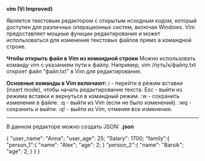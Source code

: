**vim (Vi Improved)**

 Является текстовым редактором с открытым исходным кодом, который доступен для различных операционных систем, включая Windows. 
 Vim предоставляет мощные функции редактирования и может использоваться для изменения текстовых файлов прямо в командной строке.

**Чтобы открыть файл в Vim из командной строки**
Можно использовать команду vim с указанием пути к файлу. Например, vim /путь/к/файлу.txt откроет файл "файл.txt" в Vim для редактирования.

**Основные команды в Vim включают:**
i - перейти в режим вставки (insert mode), чтобы начать редактирование текста.
Esc - выйти из режима вставки и вернуться в командный режим.
:w - сохранить изменения в файле.
:q - выйти из Vim (если не было изменений).
:wq - сохранить и выйти.
:q! - выйти из Vim, отменяя все изменения.

***
В данном редакторе можно создать JSON: **.json**

{
    "user_name": "Anna";
    "user_age": 25;
    "Salary": 1700;
    "family":{
            "person_1":{
                    "name": "Alex";
                    "age": 2;
                    }
            "person_2":{
                "name": "Barsik";
                    "age": 2;
            }
    }
}